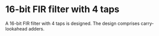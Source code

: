 # 16-bit FIR filter with 4 taps

A 16-bit FIR filter with 4 taps is designed. The design comprises carry-lookahead adders.
